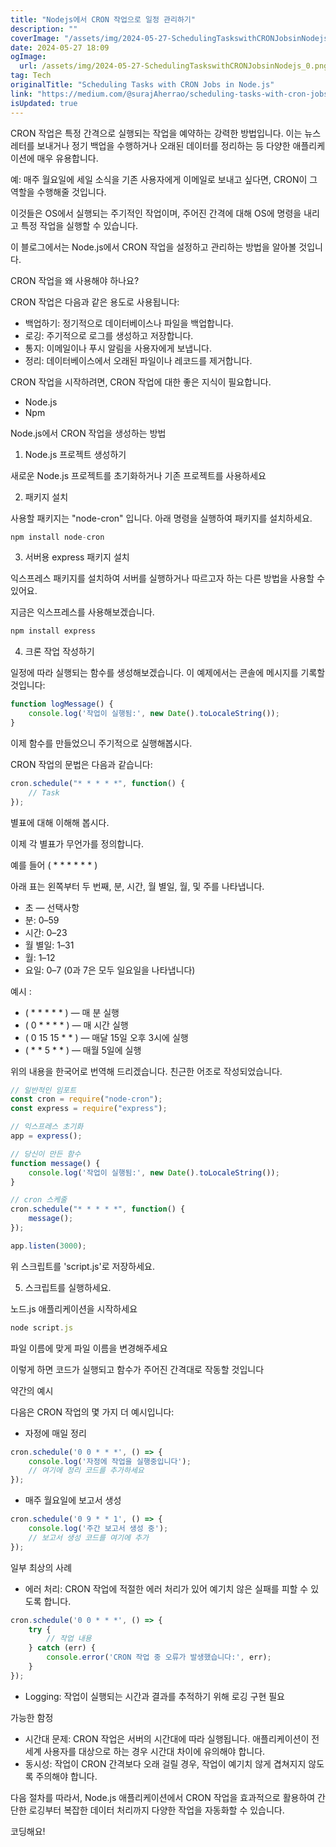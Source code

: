 ```yaml
---
title: "Nodejs에서 CRON 작업으로 일정 관리하기"
description: ""
coverImage: "/assets/img/2024-05-27-SchedulingTaskswithCRONJobsinNodejs_0.png"
date: 2024-05-27 18:09
ogImage: 
  url: /assets/img/2024-05-27-SchedulingTaskswithCRONJobsinNodejs_0.png
tag: Tech
originalTitle: "Scheduling Tasks with CRON Jobs in Node.js"
link: "https://medium.com/@surajAherrao/scheduling-tasks-with-cron-jobs-in-node-js-85680383a659"
isUpdated: true
---
```





CRON 작업은 특정 간격으로 실행되는 작업을 예약하는 강력한 방법입니다. 이는 뉴스레터를 보내거나 정기 백업을 수행하거나 오래된 데이터를 정리하는 등 다양한 애플리케이션에 매우 유용합니다.

예: 매주 월요일에 세일 소식을 기존 사용자에게 이메일로 보내고 싶다면, CRON이 그 역할을 수행해줄 것입니다.

이것들은 OS에서 실행되는 주기적인 작업이며, 주어진 간격에 대해 OS에 명령을 내리고 특정 작업을 실행할 수 있습니다.

이 블로그에서는 Node.js에서 CRON 작업을 설정하고 관리하는 방법을 알아볼 것입니다.

<div class="content-ad"></div>

CRON 작업을 왜 사용해야 하나요?

CRON 작업은 다음과 같은 용도로 사용됩니다:

- 백업하기: 정기적으로 데이터베이스나 파일을 백업합니다.
- 로깅: 주기적으로 로그를 생성하고 저장합니다.
- 통지: 이메일이나 푸시 알림을 사용자에게 보냅니다.
- 정리: 데이터베이스에서 오래된 파일이나 레코드를 제거합니다.

CRON 작업을 시작하려면, CRON 작업에 대한 좋은 지식이 필요합니다.

<div class="content-ad"></div>

- Node.js
- Npm

Node.js에서 CRON 작업을 생성하는 방법

1. Node.js 프로젝트 생성하기

새로운 Node.js 프로젝트를 초기화하거나 기존 프로젝트를 사용하세요

<div class="content-ad"></div>

2. 패키지 설치

사용할 패키지는 "node-cron" 입니다.
아래 명령을 실행하여 패키지를 설치하세요.

```js
npm install node-cron
```

3. 서버용 express 패키지 설치

<div class="content-ad"></div>

익스프레스 패키지를 설치하여 서버를 실행하거나 따르고자 하는 다른 방법을 사용할 수 있어요.

지금은 익스프레스를 사용해보겠습니다.

```js
npm install express 
```

4. 크론 작업 작성하기

<div class="content-ad"></div>

일정에 따라 실행되는 함수를 생성해보겠습니다. 이 예제에서는 콘솔에 메시지를 기록할 것입니다:

```js
function logMessage() {
    console.log('작업이 실행됨:', new Date().toLocaleString());
}
```

이제 함수를 만들었으니 주기적으로 실행해봅시다.

CRON 작업의 문법은 다음과 같습니다:

<div class="content-ad"></div>

```js
cron.schedule("* * * * *", function() {
    // Task
});
```

별표에 대해 이해해 봅시다.

이제 각 별표가 무언가를 정의합니다.

예를 들어 ( * * * * * * )


<div class="content-ad"></div>

아래 표는 왼쪽부터 두 번째, 분, 시간, 월 별일, 월, 및 주를 나타냅니다.

- 초 — 선택사항
- 분: 0–59
- 시간: 0–23
- 월 별일: 1–31
- 월: 1–12
- 요일: 0–7 (0과 7은 모두 일요일을 나타냅니다)

예시 :

- ( * * * * * ) — 매 분 실행
- ( 0 * * * * ) — 매 시간 실행
- ( 0 15 15 * * ) — 매달 15일 오후 3시에 실행
- ( * * 5 * * ) — 매월 5일에 실행

<div class="content-ad"></div>

위의 내용을 한국어로 번역해 드리겠습니다. 친근한 어조로 작성되었습니다.

```js
// 일반적인 임포트
const cron = require("node-cron");
const express = require("express");

// 익스프레스 초기화
app = express();

// 당신이 만든 함수
function message() {
    console.log('작업이 실행됨:', new Date().toLocaleString());
}

// cron 스케줄
cron.schedule("* * * * *", function() {
    message();
});

app.listen(3000);
```

위 스크립트를 'script.js'로 저장하세요.

5. 스크립트를 실행하세요.

<div class="content-ad"></div>

노드.js 애플리케이션을 시작하세요

```js
node script.js
```

파일 이름에 맞게 파일 이름을 변경해주세요

이렇게 하면 코드가 실행되고 함수가 주어진 간격대로 작동할 것입니다

<div class="content-ad"></div>

약간의 예시

다음은 CRON 작업의 몇 가지 더 예시입니다:

- 자정에 매일 정리

```js
cron.schedule('0 0 * * *', () => {
    console.log('자정에 작업을 실행중입니다');
    // 여기에 정리 코드를 추가하세요
});
```

<div class="content-ad"></div>

- 매주 월요일에 보고서 생성

```js
cron.schedule('0 9 * * 1', () => {
    console.log('주간 보고서 생성 중');
    // 보고서 생성 코드를 여기에 추가
});
```

일부 최상의 사례

- 에러 처리: CRON 작업에 적절한 에러 처리가 있어 예기치 않은 실패를 피할 수 있도록 합니다.

<div class="content-ad"></div>

```js
cron.schedule('0 0 * * *', () => {
    try {
        // 작업 내용
    } catch (err) {
        console.error('CRON 작업 중 오류가 발생했습니다:', err);
    }
});
```

- Logging: 작업이 실행되는 시간과 결과를 추적하기 위해 로깅 구현 필요

가능한 함정

- 시간대 문제: CRON 작업은 서버의 시간대에 따라 실행됩니다. 애플리케이션이 전 세계 사용자를 대상으로 하는 경우 시간대 차이에 유의해야 합니다.
- 동시성: 작업이 CRON 간격보다 오래 걸릴 경우, 작업이 예기치 않게 겹쳐지지 않도록 주의해야 합니다.

<div class="content-ad"></div>

다음 절차를 따라서, Node.js 애플리케이션에서 CRON 작업을 효과적으로 활용하여 간단한 로깅부터 복잡한 데이터 처리까지 다양한 작업을 자동화할 수 있습니다.

코딩해요!